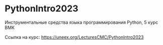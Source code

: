 # PythonIntro2023

Инструментальные средства языка программирования Python, 5 курс ВМК

Ссылка на курс: https://uneex.org/LecturesCMC/PythonIntro2023
